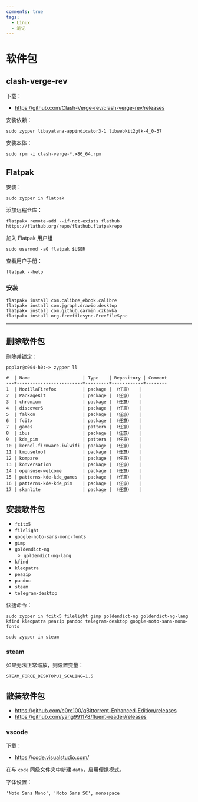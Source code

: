 ```yaml
---
comments: true
tags:
  - Linux
  - 笔记
---
```


# 软件包

## clash-verge-rev

下载：

- <https://github.com/Clash-Verge-rev/clash-verge-rev/releases>

安装依赖：

```
sudo zypper libayatana-appindicator3-1 libwebkit2gtk-4_0-37
```

安装本体：

```
sudo rpm -i clash-verge-*.x86_64.rpm
```

## Flatpak

安装：

```
sudo zypper in flatpak
```

添加远程仓库：

```
flatpakx remote-add --if-not-exists flathub https://flathub.org/repo/flathub.flatpakrepo
```

加入 Flatpak 用户组

```
sudo usermod -aG flatpak $USER
```

查看用户手册：

```
flatpak --help
```

### 安装

```
flatpakx install com.calibre_ebook.calibre
flatpakx install com.jgraph.drawio.desktop
flatpakx install com.github.qarmin.czkawka
flatpakx install org.freefilesync.FreeFileSync
```

----

## 删除软件包

删除并锁定：

```
poplar@c004-h0:~> zypper ll

#  | Name                    | Type    | Repository | Comment
---+-------------------------+---------+------------+--------
1  | MozillaFirefox          | package | （任意）   | 
2  | PackageKit              | package | （任意）   | 
3  | chromium                | package | （任意）   | 
4  | discover6               | package | （任意）   | 
5  | falkon                  | package | （任意）   | 
6  | fcitx                   | package | （任意）   | 
7  | games                   | pattern | （任意）   | 
8  | ibus                    | package | （任意）   | 
9  | kde_pim                 | pattern | （任意）   | 
10 | kernel-firmware-iwlwifi | package | （任意）   | 
11 | kmousetool              | package | （任意）   | 
12 | kompare                 | package | （任意）   | 
13 | konversation            | package | （任意）   | 
14 | opensuse-welcome        | package | （任意）   | 
15 | patterns-kde-kde_games  | package | （任意）   | 
16 | patterns-kde-kde_pim    | package | （任意）   | 
17 | skanlite                | package | （任意）   |
```

## 安装软件包

- `fcitx5`
- `filelight`
- `google-noto-sans-mono-fonts`
- `gimp`
- `goldendict-ng`
  - `goldendict-ng-lang`
- `kfind`
- `kleopatra`
- `peazip`
- `pandoc`
- `steam`
- `telegram-desktop`

快捷命令：

```
sudo zypper in fcitx5 filelight gimp goldendict-ng goldendict-ng-lang kfind kleopatra peazip pandoc telegram-desktop google-noto-sans-mono-fonts
```
```
sudo zypper in steam
```

### steam

如果无法正常缩放，则设置变量：

```
STEAM_FORCE_DESKTOPUI_SCALING=1.5
```

## 散装软件包

- <https://github.com/c0re100/qBittorrent-Enhanced-Edition/releases>
- <https://github.com/yang991178/fluent-reader/releases>

### vscode

下载：

- <https://code.visualstudio.com/>

在与 `code` 同级文件夹中新建 `data`，启用便携模式。

字体设置：

```
'Noto Sans Mono', 'Noto Sans SC', monospace
```